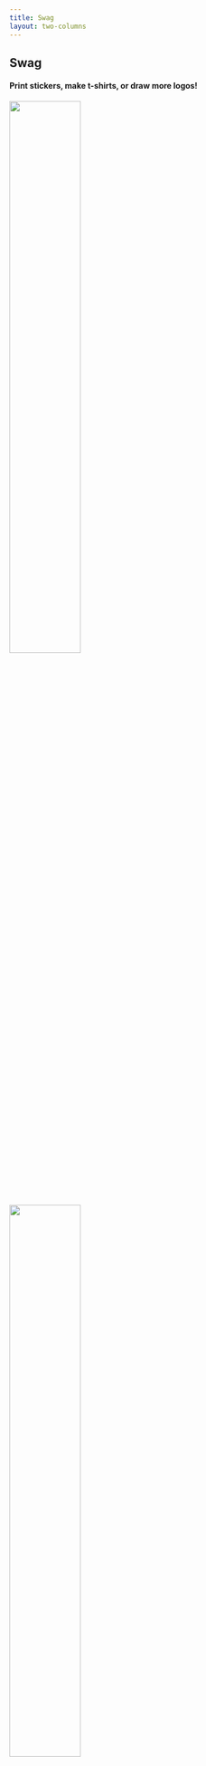 ```yaml
---
title: Swag
layout: two-columns
---
```


## Swag

#### Print stickers, make t-shirts, or draw more logos!

<a href="https://github.com/sudomesh/propaganda/blob/master/stickers/byoi_magenta_logo.png" target="_target"><img src="https://github.com/sudomesh/propaganda/blob/master/stickers/byoi_magenta_logo.png?raw=true" width="50%"/></a>
<a href="https://github.com/sudomesh/propaganda/blob/master/stickers/byoiV3_smaller.png" target="_target"><img src="https://github.com/sudomesh/propaganda/blob/master/stickers/byoiV3_smaller.png?raw=true" width="50%"/></a>
<a href="https://github.com/sudomesh/propaganda/blob/master/stickers/Mesh_Oakland_sticker.png" target="_target"><img src="https://github.com/sudomesh/propaganda/blob/master/stickers/Mesh_Oakland_sticker.png?raw=true" width="50%"/></a>
<a href="https://github.com/sudomesh/propaganda/blob/master/stickers/Mesh_the_earth_peoplesopen.net_sticker.png" target="_blank"><img src="https://github.com/sudomesh/propaganda/blob/master/stickers/Mesh_the_earth_peoplesopen.net_sticker.png?raw=true" width="50%"/></a>
<a href="https://github.com/sudomesh/propaganda/blob/master/stickers/Wide_rectangular_peoplesopen.net_sticker_less_text.png" target="_blank"><img src="https://github.com/sudomesh/propaganda/blob/master/stickers/Wide_rectangular_peoplesopen.net_sticker_less_text.png?raw=true"/></a>

